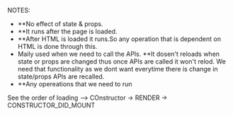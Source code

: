 NOTES:
* **No effect of state & props.
* **It runs after the page is loaded.
* **After HTML is loaded it runs.So any operation that is dependent on HTML is done through this.
* Maily used when we need to call the APIs.
**It dosen't reloads when state or props are changed thus once APIs are called it won't relod. We need that functionality as we dont want everytime there is change in state/props APIs are recalled.
* **Any opereations that we need to run

See the order of loading --> COnstructor -> RENDER -> CONSTRUCTOR_DID_MOUNT
